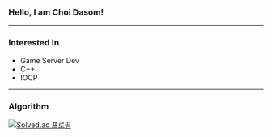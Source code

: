 ### Hello, I am Choi Dasom!
<hr/>

### Interested In
* Game Server Dev
* C++
* IOCP

<hr/>

### Algorithm
[![Solved.ac 프로필](http://mazassumnida.wtf/api/v2/generate_badge?boj=luawill)](https://solved.ac/luawill)</br>

